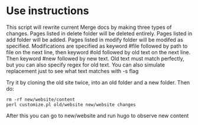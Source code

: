 # Use instructions

This script will rewrite current Merge docs
by making three types of changes. Pages listed in
delete folder will be deleted entirely.
Pages listed in add folder will be added. Pages
listed in modify folder will be modifed as specified.
Modifications are specified as keyword #file followed by
path to file on the next line, then keyword #old followed by
old text on the next line. Then keyword #new followed by new text.
Old text must match perfectly, but you can also specify
regex for old text.
You can also simulate replacement just to see what text matches
with -s flag

Try it by cloning the old site twice, into an old folder and a new folder.
Then do:
```
rm -rf new/website/content
perl customize.pl old/website new/website changes
```

After this you can go to new/website and run hugo to observe new content
